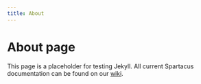 ```yaml
---
title: About
---
```

# About page

This page is a placeholder for testing Jekyll. All current Spartacus documentation can be found on our [wiki](https://github.com/SAP/cloud-commerce-spartacus-storefront/wiki).